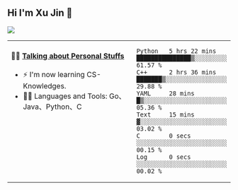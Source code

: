 
## Hi I'm Xu Jin 👋
![](https://komarev.com/ghpvc/?username=jiayouxujin&color=brightgreen&label=PROFILE+VIEWS)



<table align="center">
<tr>
<td valign="top" width="60%">

#### 🏋️‍♀️ <a href="https://github.com/jiayouxujin" target="_blank">Talking about Personal Stuffs</a>
<!-- recent_releases starts -->

- ⚡  I'm now learning CS-Knowledges.  
- 🏊‍♂️ Languages and Tools: Go、Java、Python、C
<!-- recent_releases ends -->
</td>
<td>
 
<!--START_SECTION:waka-->

```text
Python   5 hrs 22 mins   ███████████████▒░░░░░░░░░   61.57 %
C++      2 hrs 36 mins   ███████▒░░░░░░░░░░░░░░░░░   29.88 %
YAML     28 mins         █▒░░░░░░░░░░░░░░░░░░░░░░░   05.36 %
Text     15 mins         ▓░░░░░░░░░░░░░░░░░░░░░░░░   03.02 %
C        0 secs          ░░░░░░░░░░░░░░░░░░░░░░░░░   00.15 %
Log      0 secs          ░░░░░░░░░░░░░░░░░░░░░░░░░   00.02 %
```

<!--END_SECTION:waka-->
 
</td>
</tr>
</table>





